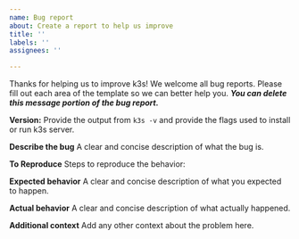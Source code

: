 ```yaml
---
name: Bug report
about: Create a report to help us improve
title: ''
labels: ''
assignees: ''

---
```


Thanks for helping us to improve k3s! We welcome all bug reports. Please fill out each area of the template so we can better help you.  ***You can delete this message portion of the bug report.***

**Version:**
Provide the output from `k3s -v` and provide the flags used to install or run k3s server.

**Describe the bug**
A clear and concise description of what the bug is.

**To Reproduce**
Steps to reproduce the behavior:

**Expected behavior**
A clear and concise description of what you expected to happen.

**Actual behavior**
A clear and concise description of what actually happened.

**Additional context**
Add any other context about the problem here.

